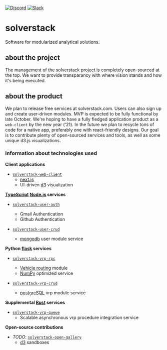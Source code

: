 [![Discord](https://img.shields.io/discord/721862473132540007?label=discord&style=plastic)](https://discord.gg/wg7xSAf)
[![Slack](https://img.shields.io/badge/slack-workspace-green)](https://join.slack.com/t/andromiasoftware/shared_invite/zt-felqfjhs-Tvma8OYuCExxdmQgHOIGsg)

# solverstack
Software for modularized analytical solutions.

## about the project
The management of the solverstack project is completely open-sourced at the top. We want to provide transparancy with where vision stands and how it's being executed.

## about the product
We plan to release free services at solverstack.com. Users can also sign up and create user-driven modules. MVP is expected to be fully functional by late October. We're hoping to have a fully fledged application product as a `web-client` by the new year ('21). In the future we plan to recycle tons of code for a native app, preferably one with react-friendly designs. Our goal is to contribute plenty of open-sourced services and tools, as well as some unique d3.js visualizations.

### information about technologies used

**Client applications**

- [`solverstack-web-client`](https://github.com/andromia/solverstack-web-client)
  - [next.js](https://github.com/vercel/next.js)
  - UI-driven [d3](https://github.com/d3/d3) visualization

**[TypeScript](https://github.com/microsoft/TypeScript) [Node.js](https://github.com/nodejs) services**

- [`solverstack-user-auth`](https://github.com/andromia/solverstack-user-auth)
  - Gmail Authentication
  - Github Authentication

- [`solverstack-user-crud`](https://github.com/andromia/solverstack-user-crud)
  - [mongodb](https://github.com/mongodb) user module service
  
**Python [flask](https://github.com/pallets/flask) services**

- [`solverstack-vrp-rpc`](https://github.com/andromia/solverstack-vrp-rpc)
  - [Vehicle routing](https://en.wikipedia.org/wiki/Vehicle_routing_problem) module
  - [NumPy](https://github.com/numpy/numpy) optimized service

- [`solverstack-vrp-crud`](https://github.com/andromia/solverstack-vrp-crud)
  - [postgreSQL](https://github.com/postgres/postgres) vrp module service
  
**Supplemental [Rust](https://github.com/rust-lang/rust) services**
  
- [`solverstack-vrp-queue`](https://github.com/andromia/solverstack-vrp-queue)
  - Scalable asynchronous vrp procedure integration service

**Open-source contributions**

- _TODO_: [`solverstack-open-gallery`](https://github.com/andromia/solverstack-open-gallery)
  - [d3](https://github.com/d3/d3) sandboxes
